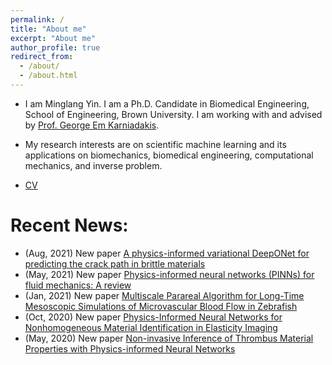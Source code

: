 ```yaml
---
permalink: /
title: "About me"
excerpt: "About me"
author_profile: true
redirect_from: 
  - /about/
  - /about.html
---
```


- I am Minglang Yin. I am a Ph.D. Candidate in Biomedical Engineering, School of Engineering, Brown University. I am working with and advised by [Prof. George Em Karniadakis](https://www.brown.edu/research/projects/crunch/george-karniadakis).

- My research interests are on scientific machine learning and its applications on biomechanics, biomedical engineering, computational mechanics, and inverse problem.

- [CV](http://minglangyin.github.io/files/Resume.pdf)

Recent News:
=====
- (Aug, 2021) New paper [A physics-informed variational DeepONet for predicting the crack path in brittle materials]()
- (May, 2021) New paper [Physics-informed neural networks (PINNs) for fluid mechanics: A review]()
- (Jan, 2021) New paper [Multiscale Parareal Algorithm for Long-Time Mesoscopic Simulations of Microvascular Blood Flow in Zebrafish]()
- (Oct, 2020) New paper [Physics-Informed Neural Networks for Nonhomogeneous Material Identification in Elasticity Imaging]()
- (May, 2020) New paper [Non-invasive Inference of Thrombus Material Properties with Physics-informed Neural Networks]()
